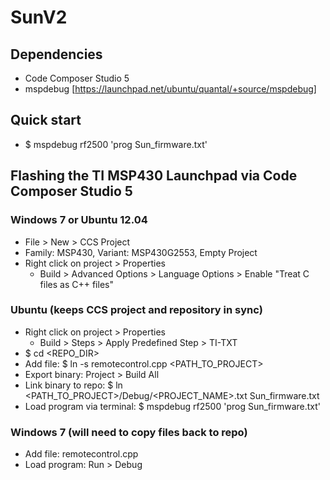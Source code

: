 SunV2
===========

Dependencies
-----------
- Code Composer Studio 5
- mspdebug [https://launchpad.net/ubuntu/quantal/+source/mspdebug]

Quick start
-----------
- $ mspdebug rf2500 'prog Sun\_firmware.txt'


Flashing the TI MSP430 Launchpad via Code Composer Studio 5
-----------

### Windows 7 or Ubuntu 12.04
- File > New > CCS Project
- Family: MSP430, Variant: MSP430G2553, Empty Project
- Right click on project > Properties
    - Build > Advanced Options > Language Options > Enable "Treat C files as C++ files"

### Ubuntu (keeps CCS project and repository in sync)
- Right click on project > Properties
    - Build > Steps > Apply Predefined Step > TI-TXT
- $ cd \<REPO\_DIR\>
- Add file: $ ln -s remotecontrol.cpp \<PATH\_TO\_PROJECT\>
- Export binary: Project > Build All
- Link binary to repo: $ ln \<PATH\_TO\_PROJECT\>/Debug/\<PROJECT\_NAME\>.txt Sun\_firmware.txt 
- Load program via terminal: $ mspdebug rf2500 'prog Sun\_firmware.txt'

### Windows 7 (will need to copy files back to repo)
- Add file: remotecontrol.cpp
- Load program: Run > Debug

